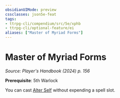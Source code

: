 ```yaml
---
obsidianUIMode: preview
cssclasses: json5e-feat
tags:
- ttrpg-cli/compendium/src/5e/xphb
- ttrpg-cli/optional-feature/ei
aliases: ["Master of Myriad Forms"]
---
```

# Master of Myriad Forms
*Source: Player's Handbook (2024) p. 156*  

**Prerequisite**: 5th Warlock

You can cast [Alter Self](3-Mechanics/CLI/spells/alter-self-xphb.md) without expending a spell slot.